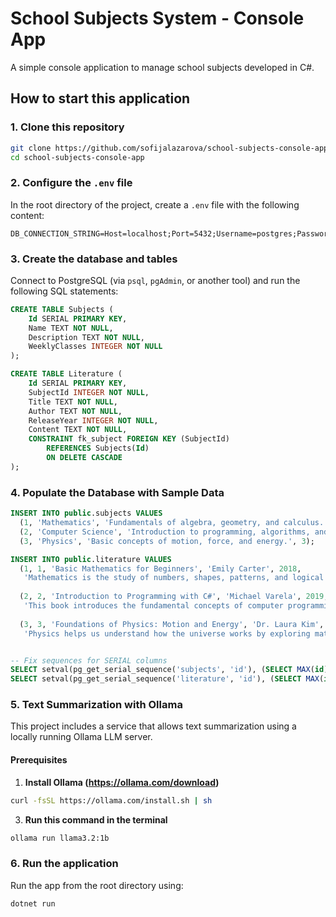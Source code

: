 # School Subjects System - Console App

A simple console application to manage school subjects developed in C#.

## How to start this application

### 1. Clone this repository
```bash
git clone https://github.com/sofijalazarova/school-subjects-console-app.git
cd school-subjects-console-app
```
### 2. Configure the `.env` file
In the root directory of the project, create a `.env` file with the following content:
```env
DB_CONNECTION_STRING=Host=localhost;Port=5432;Username=postgres;Password=YOUR_PASSWORD;Database=schoolsystemDb
```
### 3. Create the database and tables
Connect to PostgreSQL (via `psql`, `pgAdmin`, or another tool) and run the following SQL statements:
```sql
CREATE TABLE Subjects (
    Id SERIAL PRIMARY KEY,
    Name TEXT NOT NULL,
    Description TEXT NOT NULL,
    WeeklyClasses INTEGER NOT NULL
);

CREATE TABLE Literature (
    Id SERIAL PRIMARY KEY,
    SubjectId INTEGER NOT NULL,
    Title TEXT NOT NULL,
    Author TEXT NOT NULL,
    ReleaseYear INTEGER NOT NULL,
    Content TEXT NOT NULL,
    CONSTRAINT fk_subject FOREIGN KEY (SubjectId)
        REFERENCES Subjects(Id)
        ON DELETE CASCADE
);

```
### 4. Populate the Database with Sample Data
```sql
INSERT INTO public.subjects VALUES 
  (1, 'Mathematics', 'Fundamentals of algebra, geometry, and calculus.', 4),
  (2, 'Computer Science', 'Introduction to programming, algorithms, and data structures.', 3),
  (3, 'Physics', 'Basic concepts of motion, force, and energy.', 3);

INSERT INTO public.literature VALUES 
  (1, 1, 'Basic Mathematics for Beginners', 'Emily Carter', 2018,
   'Mathematics is the study of numbers, shapes, patterns, and logical reasoning. This book serves as a foundational guide for learners who are beginning their journey into math. It starts with basic arithmetic operations such as addition, subtraction, multiplication, and division, followed by an exploration of fractions, decimals, and percentages. Students will also be introduced to geometric concepts like points, lines, angles, triangles, and circles. Algebraic thinking is developed through simple equations and the use of variables. Data handling topics such as bar graphs, tables, and basic probability are included to enhance analytical skills. With clear explanations, step-by-step examples, and plenty of exercises, this book aims to build critical thinking and practical problem-solving abilities essential for academic and everyday life.'),
  
  (2, 2, 'Introduction to Programming with C#', 'Michael Varela', 2019,
   'This book introduces the fundamental concepts of computer programming using the C# programming language. It is designed for beginners with little or no prior experience in coding. Topics include variables, data types, operators, conditional statements, loops, and arrays. Students will learn how to write clean, readable code and understand how a program executes step by step. The book also covers methods, object-oriented programming concepts such as classes, objects, inheritance, and encapsulation. Real-world examples and hands-on coding challenges are provided in each chapter to reinforce learning. The goal is to help readers develop a strong programming mindset and prepare them for advanced software development topics.'),
  
  (3, 3, 'Foundations of Physics: Motion and Energy', 'Dr. Laura Kim', 2017,
   'Physics helps us understand how the universe works by exploring matter, energy, and the forces that interact with them. This book introduces students to fundamental physics concepts including motion, velocity, acceleration, and Newton’s laws of motion. It explains the relationship between force, mass, and acceleration, and introduces simple machines such as levers and pulleys. Energy topics include kinetic and potential energy, conservation of energy, and basic thermodynamics. Diagrams, real-world examples, and experiments help illustrate abstract concepts. Each chapter includes conceptual questions and problem-solving exercises to promote deep understanding. This book lays a strong foundation for students pursuing further studies in science and engineering.');


-- Fix sequences for SERIAL columns
SELECT setval(pg_get_serial_sequence('subjects', 'id'), (SELECT MAX(id) FROM subjects));
SELECT setval(pg_get_serial_sequence('literature', 'id'), (SELECT MAX(id) FROM literature));
```



### 5. Text Summarization with Ollama
This project includes a service that allows text summarization using a locally running Ollama LLM server.
#### Prerequisites
1.  **Install Ollama (https://ollama.com/download)**
```bash
curl -fsSL https://ollama.com/install.sh | sh
```
3.  **Run this command in the terminal**
```bash
ollama run llama3.2:1b
```

### 6. Run the application
Run the app from the root directory using:
```bash
dotnet run
```

